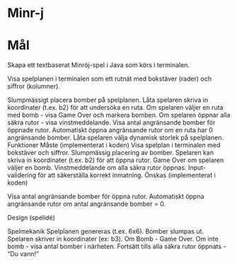 # Minr-j
# Mål
Skapa ett textbaserat Minröj-spel i Java som körs i terminalen.

Visa spelplanen i terminalen som ett rutnät med bokstäver (rader) och siffror (kolumner).

Slumpmässigt placera bomber på spelplanen.
Låta spelaren skriva in koordinater (t.ex. b2) för att undersöka en ruta.
Om spelaren väljer en ruta med bomb - visa Game Over och markera bomben.
Om spelaren öppnar alla säkra rutor - visa vinstmeddelande.
Visa antal angränsande bomber för öppnade rutor.
Automatiskt öppna angränsande rutor om en ruta har 0 angränsande bomber.
Låta spelaren välja dynamisk storlek på spelplanen.
Funktioner
Måste (implementerat i koden)
Visa spelplan i terminalen med bokstäver och siffror.
Slumpmässig placering av bomber.
Spelaren kan skriva in koordinater (t.ex. b2) för att öppna rutor.
Game Over om spelaren väljer en bomb.
Vinstmeddelande om alla säkra rutor öppnas.
Input-validering för att säkerställa korrekt inmatning.
Önskas (implementerat i koden)

Visa antal angränsande bomber för öppna rutor.
Automatiskt öppna angränsande rutor om antal angränsande bomber = 0.

Design (spelidé)

Spelmekanik
Spelplanen genereras (t.ex. 6x6).
Bomber slumpas ut.
Spelaren skriver in koordinater (ex: b3).
Om Bomb - Game Over.
Om inte bomb - visa antal bomber i närheten.
Fortsätt tills alla säkra rutor öppnats - “Du vann!”


